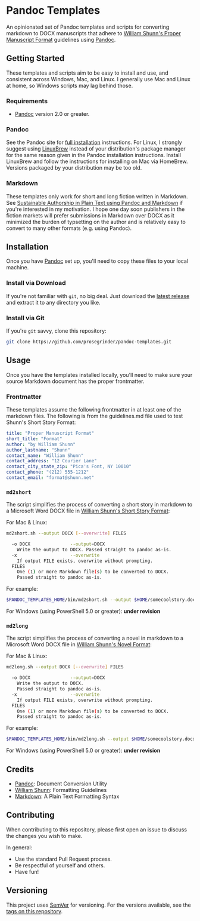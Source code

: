# Pandoc Templates

An opinionated set of Pandoc templates and scripts for converting markdown to DOCX manuscripts
that adhere to [William Shunn's Proper Manuscript Format](https://www.shunn.net/format/)
guidelines using [Pandoc](https://pandoc.org).

## Getting Started

These templates and scripts aim to be easy to install and use, and consistent across Windows, Mac, and Linux. I generally use Mac and Linux at home, so Windows scripts may lag behind those.

### Requirements

* [Pandoc](https://pandoc.org) version 2.0 or greater.

### Pandoc

See the Pandoc site for [full installation](https://pandoc.org/installing.html) instructions. For Linux, I strongly suggest using [LinuxBrew](http://linuxbrew.sh/) instead of your distribution's package manager for the same reason given in the Pandoc installation instructions. Install LinuxBrew and follow the instructions for installing on Mac via HomeBrew. Versions packaged by your distribution may be too old.

### Markdown

These templates only work for short and long fiction written in Markdown. See [Sustainable Authorship in Plain Text using Pandoc and Markdown](https://programminghistorian.org/lessons/sustainable-authorship-in-plain-text-using-pandoc-and-markdown#philosophy) if you're interested in my motivation. I hope one day soon publishers in the fiction markets will prefer submissions in Markdown over DOCX as it minimized the burden of typsetting on the author and is relatively easy to convert to many other formats (e.g. using Pandoc).

## Installation

Once you have [Pandoc](https://pandoc.org) set up, you'll need to copy these files to your local machine.

### Install via Download

If you're not familiar with ```git```, no big deal. Just download the [latest release](https://github.com/prosegrinder/pandoc-templates/releases/latest) and extract it to any directory you like.

### Install via Git

If you're ```git``` savvy, clone this repository:

```bash
git clone https://github.com/prosegrinder/pandoc-templates.git
```

## Usage

Once you have the templates installed locally, you'll need to make sure your source Markdown document
has the proper frontmatter.

### Frontmatter

These templates assume the following frontmatter in at least one of the markdown files. The following
is from the guidelines.md file used to test Shunn's Short Story Format:

```yaml
title: "Proper Manuscript Format"
short_title: "Format"
author: "by William Shunn"
author_lastname: "Shunn"
contact_name: "William Shunn"
contact_address: "12 Courier Lane"
contact_city_state_zip: "Pica's Font, NY 10010"
contact_phone: "(212) 555-1212"
contact_email: "format@shunn.net"
```

### `md2short`

The script simplifies the process of converting a short story in markdown to a Microsoft Word
DOCX file in [William Shunn's Short Story Format](https://format.ms/story.html):

For Mac & Linux:

```bash
md2short.sh --output DOCX [--overwrite] FILES

  -o DOCX               --output=DOCX
    Write the output to DOCX. Passed straight to pandoc as-is.
  -x                    --overwrite
    If output FILE exists, overwrite without prompting.
  FILES
    One (1) or more Markdown file(s) to be converted to DOCX.
    Passed straight to pandoc as-is.
```

For example:

```bash
$PANDOC_TEMPLATES_HOME/bin/md2short.sh --output $HOME/somecoolstory.docx --overwrite $HOME/somecoolstory.md
```

For Windows (using PowerShell 5.0 or greater): **under revision**

### `md2long`

The script simplifies the process of converting a novel in markdown to a Microsoft Word
DOCX file in [William Shunn's Novel Format](https://format.ms/novel.html):

For Mac & Linux:

```bash
md2long.sh --output DOCX [--overwrite] FILES

  -o DOCX               --output=DOCX
    Write the output to DOCX.
    Passed straight to pandoc as-is.
  -x                    --overwrite
    If output FILE exists, overwrite without prompting.
  FILES
    One (1) or more Markdown file(s) to be converted to DOCX.
    Passed straight to pandoc as-is.
```

For example:

```bash
$PANDOC_TEMPLATES_HOME/bin/md2long.sh --output $HOME/somecoolstory.docx --overwrite $HOME/manuscript/ch*.md
```

For Windows (using PowerShell 5.0 or greater): **under revision**

## Credits

* [Pandoc](https://pandoc.org): Document Conversion Utility
* [William Shunn](https://www.shunn.net/format/): Formatting Guidelines
* [Markdown](https://daringfireball.net/projects/markdown/): A Plain Text Formatting Syntax

## Contributing

When contributing to this repository, please first open an issue to discuss the changes you wish to make.

In general:

* Use the standard Pull Request process.
* Be respectful of yourself and others.
* Have fun!

## Versioning

This project uses [SemVer](http://semver.org/) for versioning. For the versions available, see the [tags on this repository](https://github.com/prosegrinder/pandoc-templates/tags).
